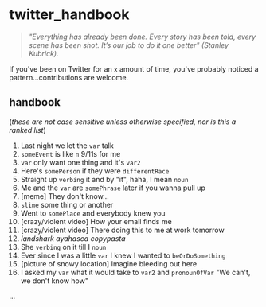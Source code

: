 # twitter_handbook

> *"Everything has already been done. Every story has been told, every scene has been shot. It’s our job to do it one better" (Stanley Kubrick).*

If you've been on Twitter for an `x` amount of time, you've probably noticed a pattern...contributions are welcome.
## handbook
(*these are not case sensitive unless otherwise specified, nor is this a ranked list*)
1. Last night we let the `var` talk
2. `someEvent` is like `n` 9/11s for me
3. `var` only want one thing and it's `var2`
4. Here's `somePerson` if they were `differentRace`
5. Straight up `verbing` it and by "it", haha, I mean `noun`
6. Me and the `var` are `somePhrase` later if you wanna pull up
7. [meme] They don't know...
8. `slime` some thing or another
9. Went to `somePlace` and everybody knew you
10. [crazy/violent video] How your email finds me
11. [crazy/violent video] There doing this to me at work tomorrow
12. *landshark ayahasca copypasta*
13. She `verbing` on it till I `noun`
14. Ever since I was a little `var` I knew I wanted to `beOrDoSomething`
15. [picture of snowy location] Imagine bleeding out here
16. I asked my `var` what it would take to `var2` and `pronounOfVar` "We can't, we don't know how" 

...
